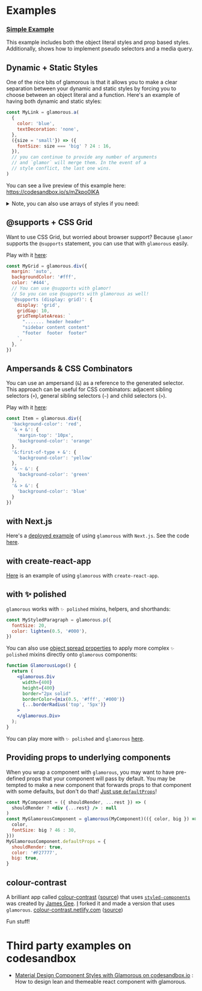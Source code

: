 # Examples

### [Simple Example](https://github.com/MicheleBertoli/css-in-js/blob/master/glamorous/button.js)
This example includes both the object literal styles and prop based styles.
Additionally, shows how to implement pseudo selectors and a media query.

## Dynamic + Static Styles

One of the nice bits of glamorous is that it allows you to make a clear
separation between your dynamic and static styles by forcing you to choose
between an object literal and a function. Here's an example of having both
dynamic and static styles:

```javascript
const MyLink = glamorous.a(
  {
    color: 'blue',
    textDecoration: 'none',
  },
  ({size = 'small'}) => ({
    fontSize: size === 'big' ? 24 : 16,
  }),
  // you can continue to provide any number of arguments
  // and `glamor` will merge them. In the event of a
  // style conflict, the last one wins.
)
```

You can see a live preview of this example here: https://codesandbox.io/s/mZkpo0lKA

<details>
<summary>Note, you can also use arrays of styles if you need:</summary>

```javascript
const MyDiv = glamorous.div(
  [
    {
      [phoneMediaQuery]: {
        lineHeight: 1.2,
      },
    },
    {
      [phoneMediaQuery]: {
        lineHeight: 1.3, // this will win because it comes later
      },
    },
  ],
  ({big, square}) => {
    const bigStyles = big ?
    {
      [phoneMediaQuery]: {
        fontSize: 20,
      },
    } :
      {}

    const squareStyles = square ?
    {
      [phoneMediaQuery]: {
        borderRadius: 0,
      },
    } :
    {
      [phoneMediaQuery]: {
        borderRadius: '50%',
      },
    }
    // note that I'm returning an array here
    return [bigStyles, squareStyles]
  },
)

// result of <MyDiv big={true} square={false} /> will be:
// @media (max-width: 640px) {
//   .css-1bzhvkr,
//   [data-css-1bzhvkr] {
//     line-height: 1.3;
//     font-size: 20px;
//     border-radius: 50%;
//   }
// }
//
// <div
//   class="css-1bzhvkr"
// />
```

</details>

## @supports + CSS Grid

Want to use CSS Grid, but worried about browser support? Because `glamor`
supports the `@supports` statement, you can use that with `glamorous` easily.

Play with it [here](https://codesandbox.io/s/2k8yll8qj):

```javascript
const MyGrid = glamorous.div({
  margin: 'auto',
  backgroundColor: '#fff',
  color: '#444',
  // You can use @supports with glamor!
  // So you can use @supports with glamorous as well!
  '@supports (display: grid)': {
    display: 'grid',
    gridGap: 10,
    gridTemplateAreas: `
      "....... header header"
      "sidebar content content"
      "footer  footer  footer"
    `,
  },
})
```

## Ampersands & CSS Combinators

You can use an ampersand (`&`) as a reference to the generated selector. This approach can be useful for CSS combinators: adjacent sibling selectors (`+`), general sibling selectors (`~`) and child selectors (`>`).

Play with it [here](https://codesandbox.io/s/W7j7BAQ9x):

```javascript
const Item = glamorous.div({
  'background-color': 'red',
  '& + &': {
    'margin-top': '10px',
    'background-color': 'orange'
  },
  '&:first-of-type + &': {
    'background-color': 'yellow'
  },
  '& ~ &': {
    'background-color': 'green'
  },
  '& > &': {
    'background-color': 'blue'
  }
})
```

## with Next.js

Here's a [deployed example](https://with-glamorous-zrqwerosse.now.sh/) of using
`glamorous` with `Next.js`. See the code [here][next].

[next]: https://github.com/zeit/next.js/tree/master/examples/with-glamorous

## with create-react-app

[Here](https://github.com/patitonar/create-react-app-glamorous) is an example  of using
`glamorous` with `create-react-app`.

## with ✨ polished

`glamorous` works with `✨ polished` mixins, helpers, and shorthands:

```jsx
const MyStyledParagraph = glamorous.p({
  fontSize: 20,
  color: lighten(0.5, '#000'),
})
```

You can also use [object spread properties](https://github.com/tc39/proposal-object-rest-spread) to apply more complex `✨ polished` mixins directly onto `glamorous` components:

```jsx
function GlamorousLogo() {
  return (
    <glamorous.Div
      width={400}
      height={400}
      border="2px solid"
      borderColor={mix(0.5, '#fff', '#000')}
      {...borderRadius('top', '5px')}
    >
    </glamorous.Div>
  );
}
```

You can play more with `✨ polished` and `glamorous` [here](https://codesandbox.io/s/9Qo9kMgRZ).

## Providing props to underlying components

When you wrap a component with `glamorous`, you may want to have pre-defined props
that your component will pass by default. You may be tempted to make a new component
that forwards props to that component with some defaults, but don't do that!
[Just use `defaultProps`](https://codesandbox.io/s/82vZm5q2o)!

```jsx
const MyComponent = ({ shouldRender, ...rest }) => (
  shouldRender ? <div {...rest} /> : null
)
const MyGlamorousComponent = glamorous(MyComponent)(({ color, big }) => ({
  color,
  fontSize: big ? 46 : 30,
}))
MyGlamorousComponent.defaultProps = {
  shouldRender: true,
  color: '#F27777',
  big: true,
}
```

## colour-contrast

A brilliant app called [colour-contrast](https://colour-contrast.github.io/) ([source](https://github.com/colour-contrast/colour-contrast.github.io))
that uses [`styled-components`](https://github.com/styled-components/styled-components) was created by [James Gee](https://twitter.com/Geeman201).
[I](https://twitter.com/kentcdodds) forked it and made a version that uses `glamorous`. [colour-contrast.netlify.com](https://colour-contrast.netlify.com/) ([source](https://github.com/kentcdodds/colour-contrast.github.io))

Fun stuff!

# Third party examples on codesandbox

* [Material Design Component Styles with Glamorous on codesandbox.io](https://codesandbox.io/s/L9or75AEg) : How to design lean and themeable react component with glamorous.
